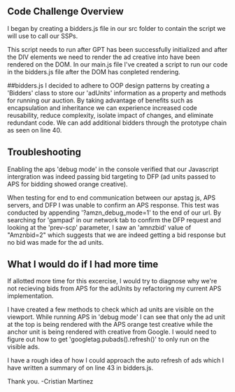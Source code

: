 ## Code Challenge Overview

I began by creating a bidders.js file in our src folder to contain the script we will use to call our SSPs. 

This script needs to run after GPT has been successfully initialized and after the DIV elements we need to render the ad creative into have been rendered on the DOM. In our main.js file I've created a script to run our code in the bidders.js file after the DOM has conpleted rendering.

##bidders.js
I decided to adhere to OOP design patterns by creating a 'Bidders' class to store our 'adUnits' information as a property and methods for running our auction. By taking advantage of benefits such as encapsulation and inheritance we can experience increased code reusability, reduce complexity, isolate impact of changes, and eliminate redundant code. We can add additional bidders through the prototype chain as seen on line 40.  

## Troubleshooting
Enabling the aps 'debug mode' in the console verified that our Javascript intergration was indeed passing bid targeting to DFP (ad units passed to APS for bidding showed orange creative). 

When testing for end to end communication between our apstag js, APS servers, and DFP I was unable to confirm an APS response. This test was conducted by appending '?amzn_debug_mode=1' to the end of our url. By searching for 'gampad' in our network tab to confirm the DFP request and looking at the 'prev-scp' parameter, I saw an 'amnzbid' value of "Amznbid=2" which suggests that we are indeed getting a bid response but no bid was made for the ad units.


## What I would do if I had more time
If allotted more time for this excercise, I would try to diagnose why we're not recieving bids from APS for the adUnits by refactoring my current APS implementation. 

I have created a few methods to check which ad units are visible on the viewport. While running APS in 'debug mode' I can see that only the ad unit at the top is being rendered with the APS orange test creative while the anchor unit is being rendered with creative from Google. I would need to figure out how to get 'googletag.pubads().refresh()' to only run on the visible ads.

I have a rough idea of how I could approach the auto refresh of ads which I have written a summary of on line 43 in bidders.js.
 
 Thank you.
 -Cristian Martinez
